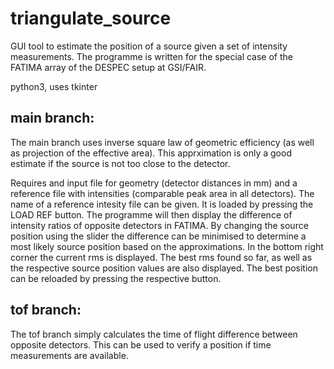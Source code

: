 # triangulate_source

GUI tool to estimate the position of a source given a set of intensity measurements.
The programme is written for the special case of the FATIMA array of the DESPEC setup
at GSI/FAIR.

python3, uses tkinter

## main branch:
The main branch uses inverse square law of geometric efficiency (as well
as projection of the effective area). This apprximation is only a good estimate if the
source is not too close to the detector.

Requires and input file for geometry (detector distances in mm) and a reference file
with intensities (comparable peak area in all detectors). The name of a reference intesity file
can be given. It is loaded by pressing the LOAD REF button. The programme will then
display the difference of intensity ratios of opposite detectors in FATIMA. By changing
the source position using the slider the difference can be minimised to determine a
most likely source position based on the approximations.
In the bottom right corner the current rms is displayed. The best rms found so far, as well
as the respective source position values are also displayed. The best position can be
reloaded by pressing the respective button.

## tof branch:
The tof branch simply calculates the time of flight difference between opposite detectors.
This can be used to verify a position if time measurements are available.

